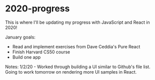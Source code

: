 # 2020-progress
This is where I'll be updating my progress with JavaScript and React in 2020!

January goals:
- Read and implement exercises from Dave Ceddia's Pure React
- Finish Harvard CS50 course
- Build one app

Notes: 
1/2/20 - Worked through building a UI similar to Github's file list. Going to work tomorrow on rendering more UI samples in React.  

